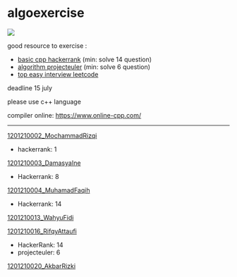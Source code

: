 # algoexercise

![](https://github.com/nursyah21/algoexercise/actions/workflows/CodeQL/badge.svg)

good resource to exercise :
- [basic cpp hackerrank](https://www.hackerrank.com/domains/cpp?filters%5Bdifficulty%5D%5B%5D=easy)  (min: solve 14 question)
- [algorithm projecteuler](https://projecteuler.net/archives) (min: solve 6 question)
- [top easy interview leetcode](https://leetcode.com/explore/interview/card/top-interview-questions-easy/)

deadline 15 july

please use c++ language

compiler online: https://www.online-cpp.com/

---

[1201210002_MochammadRizqi](1201210002_MochammadRizqi)
- hackerrank: 1

[1201210003_DamasyaIne](1201210003_DamasyaIne)
- Hackerrank: 8

[1201210004_MuhamadFaqih](1201210004_MuhamadFaqih)
- Hackerrank: 14

[1201210013_WahyuFidi](1201210013_WahyuFidi)

[1201210016_RifqyAttaufi](1201210016_RifqyAttaufi)
- HackerRank: 14
- projecteuler: 6

[1201210020_AkbarRizki](1201210020_AkbarRizki)
